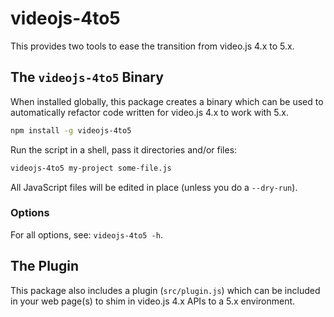 # videojs-4to5

This provides two tools to ease the transition from video.js 4.x to 5.x.

## The `videojs-4to5` Binary

When installed globally, this package creates a binary which can be used to automatically refactor code written for video.js 4.x to work with 5.x.

```bash
npm install -g videojs-4to5
```

Run the script in a shell, pass it directories and/or files:

```bash
videojs-4to5 my-project some-file.js
```

All JavaScript files will be edited in place (unless you do a `--dry-run`).

### Options

For all options, see: `videojs-4to5 -h`.

## The Plugin

This package also includes a plugin (`src/plugin.js`) which can be included in your web page(s) to shim in video.js 4.x APIs to a 5.x environment.
